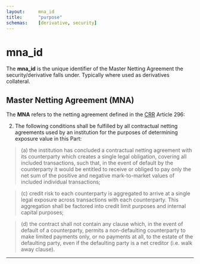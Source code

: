 ```yaml
---
layout:		mna_id
title:		"purpose"
schemas:	[derivative, security]
---
```


# mna_id

The **mna_id** is the unique identifier of the Master Netting Agreement the security/derivative falls under. Typically where used as derivatives collateral.

## Master Netting Agreement (MNA)
The **MNA** refers to the netting agreement defined in the [CRR][crr] Article 296:

2. The following conditions shall be fulfilled by all contractual netting agreements used by an institution for the purposes of determining exposure value in this Part:

> (a) the institution has concluded a contractual netting agreement with its counterparty which creates a single legal obligation, covering all included transactions, such that, in the event of default by the counterparty it would be entitled to receive or obliged to pay only the net sum of the positive and negative mark-to-market values of included individual transactions;

> (c) credit risk to each counterparty is aggregated to arrive at a single legal exposure across transactions with each counterparty. This aggregation shall be factored into credit limit purposes and internal capital purposes;

> (d) the contract shall not contain any clause which, in the event of default of a counterparty, permits a non-defaulting counterparty to make limited payments only, or no payments at all, to the estate of the defaulting party, even if the defaulting party is a net creditor (i.e. walk away clause).

---
[crr]: http://eur-lex.europa.eu/legal-content/EN/TXT/?uri=celex%3A32013R0575
